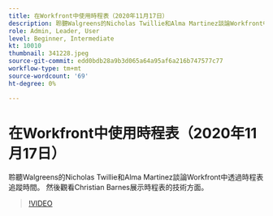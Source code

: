 ```yaml
---
title: 在Workfront中使用時程表（2020年11月17日）
description: 聆聽Walgreens的Nicholas Twillie和Alma Martinez談論Workfront中透過時程表追蹤時間。 然後觀看Christian Barnes為您展示的…… （說明應該介於60到160個字元之間）
role: Admin, Leader, User
level: Beginner, Intermediate
kt: 10010
thumbnail: 341228.jpeg
source-git-commit: edd0bdb28a9b3d065a64a95af6a216b747577c77
workflow-type: tm+mt
source-wordcount: '69'
ht-degree: 0%

---
```


# 在Workfront中使用時程表（2020年11月17日）

聆聽Walgreens的Nicholas Twillie和Alma Martinez談論Workfront中透過時程表追蹤時間。 然後觀看Christian Barnes展示時程表的技術方面。

>[!VIDEO](https://video.tv.adobe.com/v/341228/?quality=12&learn=on)

